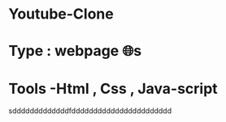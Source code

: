 # Youtube-Clone
# Type : webpage 🌐s
# Tools -Html , Css , Java-script 

sdddddddddddddfddddddddddddddddddddddd